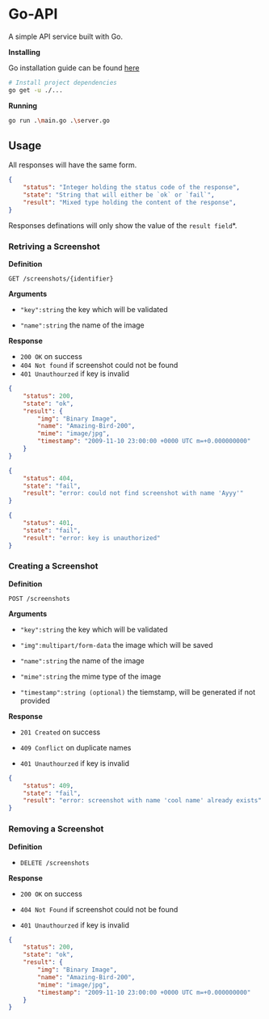# Go-API

A simple API service built with Go.

**Installing**

Go installation guide can be found [here](https://golang.org/doc/install)

```sh
# Install project dependencies
go get -u ./...
```

**Running**

```sh
go run .\main.go .\server.go
```

## Usage

All responses will have the same form.

```json
{
    "status": "Integer holding the status code of the response",
    "state": "String that will either be `ok` or `fail`",
    "result": "Mixed type holding the content of the response",
}
```

Responses definations will only show the value of the `result field`*.

### Retriving a Screenshot

**Definition**

`GET /screenshots/{identifier}`

**Arguments**

- `"key":string` the key which will be validated

- `"name":string` the name of the image

**Response**

- `200 OK` on success
- `404 Not found` if screenshot could not be found
- `401 Unauthourzed` if key is invalid

```json
{
	"status": 200,
	"state": "ok",
	"result": {
		"img": "Binary Image",
		"name": "Amazing-Bird-200",
		"mime": "image/jpg",
		"timestamp": "2009-11-10 23:00:00 +0000 UTC m=+0.000000000"
	}
}
```

```json
{
	"status": 404,
	"state": "fail",
	"result": "error: could not find screenshot with name 'Ayyy'"
}
```

```json
{
	"status": 401,
	"state": "fail",
	"result": "error: key is unauthorized"
}
```

### Creating a Screenshot

**Definition**

`POST /screenshots`

**Arguments**

- `"key":string` the key which will be validated

- `"img":multipart/form-data` the image which will be saved

- `"name":string` the name of the image

- `"mime":string` the mime type of the image

- `"timestamp":string (optional)` the tiemstamp, will be generated if not provided


**Response**

- `201 Created` on success

- `409 Conflict` on duplicate names

- `401 Unauthourzed` if key is invalid

```json
{
	"status": 409,
	"state": "fail",
	"result": "error: screenshot with name 'cool name' already exists"
}
```

### Removing a Screenshot

**Definition**

- `DELETE /screenshots`

**Response**

- `200 OK` on success

- `404 Not Found` if screenshot could not be found 

- `401 Unauthourzed` if key is invalid

```json
{
	"status": 200,
	"state": "ok",
	"result": {
		"img": "Binary Image",
		"name": "Amazing-Bird-200",
		"mime": "image/jpg",
		"timestamp": "2009-11-10 23:00:00 +0000 UTC m=+0.000000000"
	}
}
```